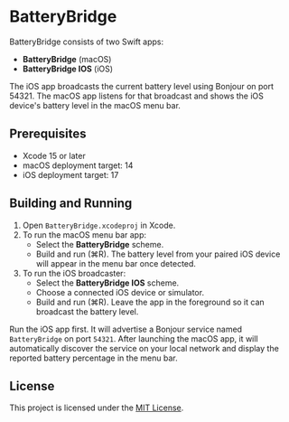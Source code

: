 # BatteryBridge

BatteryBridge consists of two Swift apps:
- **BatteryBridge** (macOS)
- **BatteryBridge IOS** (iOS)

The iOS app broadcasts the current battery level using Bonjour on port 54321. The macOS app listens for that broadcast and shows the iOS device's battery level in the macOS menu bar.

## Prerequisites
- Xcode 15 or later
- macOS deployment target: 14
- iOS deployment target: 17

## Building and Running
1. Open `BatteryBridge.xcodeproj` in Xcode.
2. To run the macOS menu bar app:
   - Select the **BatteryBridge** scheme.
   - Build and run (⌘R). The battery level from your paired iOS device will appear in the menu bar once detected.
3. To run the iOS broadcaster:
   - Select the **BatteryBridge IOS** scheme.
   - Choose a connected iOS device or simulator.
   - Build and run (⌘R). Leave the app in the foreground so it can broadcast the battery level.

Run the iOS app first. It will advertise a Bonjour service named `BatteryBridge` on port `54321`. After launching the macOS app, it will automatically discover the service on your local network and display the reported battery percentage in the menu bar.

## License
This project is licensed under the [MIT License](LICENSE).
